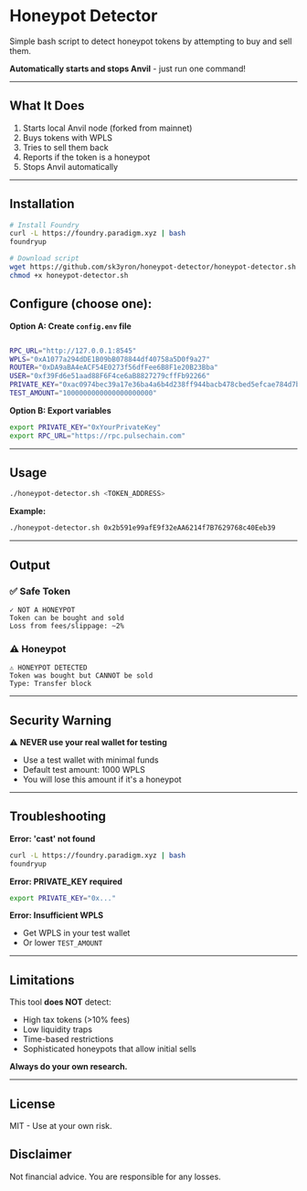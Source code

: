 # Honeypot Detector

Simple bash script to detect honeypot tokens by attempting to buy and sell them.

**Automatically starts and stops Anvil** - just run one command!

---

## What It Does

1. Starts local Anvil node (forked from mainnet)
2. Buys tokens with WPLS
3. Tries to sell them back
4. Reports if the token is a honeypot
5. Stops Anvil automatically

---

## Installation

```bash
# Install Foundry
curl -L https://foundry.paradigm.xyz | bash
foundryup

# Download script
wget https://github.com/sk3yron/honeypot-detector/honeypot-detector.sh
chmod +x honeypot-detector.sh
```

## Configure (choose one):


**Option A: Create `config.env` file**

```bash

RPC_URL="http://127.0.0.1:8545"
WPLS="0xA1077a294dDE1B09bB078844df40758a5D0f9a27"
ROUTER="0xDA9aBA4eACF54E0273f56dfFee6B8F1e20B23Bba"
USER="0xf39Fd6e51aad88F6F4ce6aB8827279cffFb92266"
PRIVATE_KEY="0xac0974bec39a17e36ba4a6b4d238ff944bacb478cbed5efcae784d7bf4f2ff80"
TEST_AMOUNT="1000000000000000000000"

```

**Option B: Export variables**
```bash
export PRIVATE_KEY="0xYourPrivateKey"
export RPC_URL="https://rpc.pulsechain.com"
```

---

## Usage

```bash
./honeypot-detector.sh <TOKEN_ADDRESS>
```

**Example:**
```bash
./honeypot-detector.sh 0x2b591e99afE9f32eAA6214f7B7629768c40Eeb39
```

---

## Output

### ✅ Safe Token
```
✓ NOT A HONEYPOT
Token can be bought and sold
Loss from fees/slippage: ~2%
```

### ⚠️ Honeypot
```
⚠ HONEYPOT DETECTED
Token was bought but CANNOT be sold
Type: Transfer block
```

---

## Security Warning

⚠️ **NEVER use your real wallet for testing**
- Use a test wallet with minimal funds
- Default test amount: 1000 WPLS
- You will lose this amount if it's a honeypot

---

## Troubleshooting

**Error: 'cast' not found**
```bash
curl -L https://foundry.paradigm.xyz | bash
foundryup
```

**Error: PRIVATE_KEY required**
```bash
export PRIVATE_KEY="0x..."
```

**Error: Insufficient WPLS**
- Get WPLS in your test wallet
- Or lower `TEST_AMOUNT`

---

## Limitations

This tool **does NOT** detect:
- High tax tokens (>10% fees)
- Low liquidity traps
- Time-based restrictions
- Sophisticated honeypots that allow initial sells

**Always do your own research.**

---

## License

MIT - Use at your own risk.

## Disclaimer

Not financial advice. You are responsible for any losses.